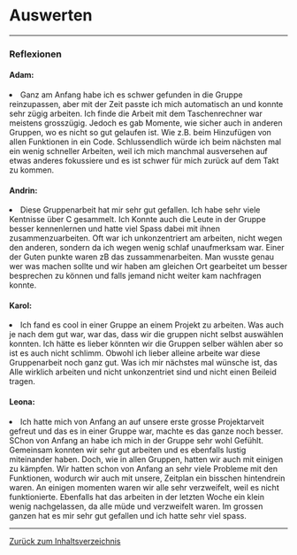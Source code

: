 # Auswerten

<hr>

### Reflexionen 

#### Adam: 
<us><li>Ganz am Anfang habe ich es schwer gefunden in die Gruppe reinzupassen, aber mit der Zeit passte ich mich automatisch an und konnte sehr zügig arbeiten. Ich finde die Arbeit mit dem Taschenrechner war meistens grosszügig. Jedoch es gab Momente, wie sicher auch in anderen Gruppen, wo es nicht so gut gelaufen ist. Wie z.B. beim Hinzufügen von allen Funktionen in ein Code. Schlussendlich würde ich beim nächsten mal ein wenig schneller Arbeiten, weil ich mich manchmal ausversehen auf etwas anderes fokussiere und es ist schwer für mich zurück auf dem Takt zu kommen.

#### Andrin: 
<us><li>Diese Gruppenarbeit hat mir sehr gut gefallen. Ich habe sehr viele Kentnisse über C gesammelt. Ich Konnte auch die Leute in der Gruppe besser kennenlernen und hatte viel Spass dabei mit ihnen zusammenzuarbeiten. Oft war ich unkonzentriert am arbeiten, nicht wegen den anderen, sondern da ich wegen wenig schlaf unaufmerksam war. Einer der Guten punkte waren zB das zussammenarbeiten. Man wusste genau wer was machen sollte und wir haben am gleichen Ort gearbeitet um besser besprechen zu können und falls jemand nicht weiter kam nachfragen konnte.</li>

#### Karol: 
<us><li>Ich fand es cool in einer Gruppe an einem Projekt zu arbeiten. Was auch je nach dem gut war, war das, dass wir die gruppen nicht selbst auswählen konnten. Ich hätte es lieber könnten wir die Gruppen selber wählen aber so ist es auch nicht schlimm. Obwohl ich lieber alleine arbeite war diese Gruppenarbeit noch ganz gut. Was ich mir nächstes mal wünsche ist, das Alle wirklich arbeiten und nicht unkonzentriet sind und nicht einen Beileid tragen.

#### Leona: 
<us><li>Ich hatte mich von Anfang an auf unsere erste grosse Projektarveit gefreut und das es in einer Gruppe war, machte es das ganze noch besser. SChon von Anfang an habe ich mich in der Gruppe sehr wohl Gefühlt. Gemeinsam konnten wir sehr gut arbeiten und es ebenfalls lustig miteinander haben. Doch, wie in allen Gruppen, hatten wir auch mit einigen zu kämpfen. Wir hatten schon von Anfang an sehr viele Probleme mit den Funktionen, wodurch wir auch mit unsere, Zeitplan ein bisschen hintendrein waren. An einigen momenten waren wir alle sehr verzweifelt, weil es nicht funktionierte. Ebenfalls hat das arbeiten in der letzten Woche ein klein wenig nachgelassen, da alle müde und verzweifelt waren. Im grossen ganzen hat es mir sehr gut gefallen und ich hatte sehr viel spass. 

<hr>

[Zurück zum Inhaltsverzeichnis](README.md)





